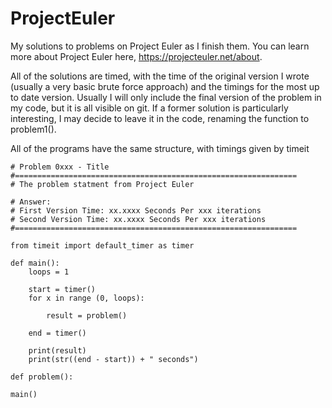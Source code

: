 # ProjectEuler

My solutions to problems on Project Euler as I finish them. You can learn more about Project Euler here, https://projecteuler.net/about.

All of the solutions are timed, with the time of the original version I wrote (usually a very basic brute force approach) and the timings for the most up to date version. Usually I will only include the final version of the problem in my code, but it is all visible on git. If a former solution is particularly interesting, I may decide to leave it in the code, renaming the function to problem1().

All of the programs have the same structure, with timings given by timeit

    # Problem 0xxx - Title
    #===============================================================
    # The problem statment from Project Euler

    # Answer: 
    # First Version Time: xx.xxxx Seconds Per xxx iterations
    # Second Version Time: xx.xxxx Seconds Per xxx iterations
    #===============================================================

    from timeit import default_timer as timer

    def main():
        loops = 1

        start = timer()
        for x in range (0, loops):

            result = problem()

        end = timer()

        print(result)
        print(str((end - start)) + " seconds") 

    def problem():

    main()